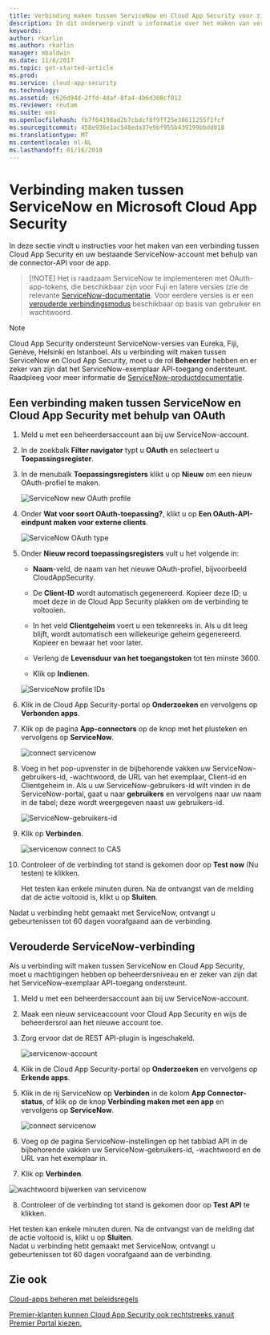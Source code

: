 ```yaml
---
title: Verbinding maken tussen ServiceNow en Cloud App Security voor zichtbaarheid en gebruikscontrole | Microsoft Docs
description: In dit onderwerp vindt u informatie over het maken van verbinding tussen de ServiceNow-app en Cloud App Security via de API-connector.
keywords: 
author: rkarlin
ms.author: rkarlin
manager: mbaldwin
ms.date: 11/6/2017
ms.topic: get-started-article
ms.prod: 
ms.service: cloud-app-security
ms.technology: 
ms.assetid: c626d94d-2ffd-4daf-8fa4-4b6d308cf012
ms.reviewer: reutam
ms.suite: ems
ms.openlocfilehash: fb7f64198ad2b7cbdcf8f9ff25e38611255f1fcf
ms.sourcegitcommit: 458e936e1ac548eda37e9bf955b439199bbdd018
ms.translationtype: MT
ms.contentlocale: nl-NL
ms.lasthandoff: 01/16/2018
---
```

# <a name="connect-servicenow-to-microsoft-cloud-app-security"></a>Verbinding maken tussen ServiceNow en Microsoft Cloud App Security

In deze sectie vindt u instructies voor het maken van een verbinding tussen Cloud App Security en uw bestaande ServiceNow-account met behulp van de connector-API voor de app. 

 >  [!NOTE]
>  Het is raadzaam ServiceNow te implementeren met OAuth-app-tokens, die beschikbaar zijn voor Fuji en latere versies (zie de relevante [ServiceNow-documentatie](http://wiki.servicenow.com/index.php?title=OAuth_Applications#gsc.tab=0). Voor eerdere versies is er een [verouderde verbindingsmodus](#legacy-servicenow-connection) beschikbaar op basis van gebruiker en wachtwoord.

 > [!NOTE]  
>  Cloud App Security ondersteunt ServiceNow-versies van Eureka, Fiji, Genève, Helsinki en Istanboel. Als u verbinding wilt maken tussen ServiceNow en Cloud App Security, moet u de rol **Beheerder** hebben en er zeker van zijn dat het ServiceNow-exemplaar API-toegang ondersteunt.  Raadpleeg voor meer informatie de [ServiceNow-productdocumentatie](http://wiki.servicenow.com/index.php?title=Base_System_Roles#gsc.tab=0).
  
## <a name="how-to-connect-servicenow-to-cloud-app-security-using-oauth"></a>Een verbinding maken tussen ServiceNow en Cloud App Security met behulp van OAuth
  
  
1.  Meld u met een beheerdersaccount aan bij uw ServiceNow-account.  
  
2.  In de zoekbalk **Filter navigator** typt u **OAuth** en selecteert u **Toepassingsregister**.

3. In de menubalk **Toepassingsregisters** klikt u op **Nieuw** om een nieuw OAuth-profiel te maken.

   ![ServiceNow new OAuth profile](./media/servicenow-app-registry.png)

4. Onder **Wat voor soort OAuth-toepassing?**, klikt u op **Een OAuth-API-eindpunt maken voor externe clients**.

   ![ServiceNow OAuth type](./media/servicenow-oauth-app-type.png)

5. Onder **Nieuw record toepassingsregisters**  vult u het volgende in:
    
    - **Naam**-veld, de naam van het nieuwe OAuth-profiel, bijvoorbeeld CloudAppSecurity. 
    
    - De **Client-ID** wordt automatisch gegenereerd. Kopieer deze ID; u moet deze in de Cloud App Security plakken om de verbinding te voltooien.
    
    - In het veld **Clientgeheim** voert u een tekenreeks in. Als u dit leeg blijft, wordt automatisch een willekeurige geheim gegenereerd. Kopieer en bewaar het voor later. 
    
    - Verleng de **Levensduur van het toegangstoken** tot ten minste 3600.
    
    - Klik op **Indienen**.

   ![ServiceNow profile IDs](./media/servicenow-profile-ids.png)

6.  Klik in de Cloud App Security-portal op **Onderzoeken** en vervolgens op **Verbonden apps**.  
  
7.  Klik op de pagina **App-connectors** op de knop met het plusteken en vervolgens op **ServiceNow**.  
  
     ![connect servicenow](./media/connect-servicenow.png "connect servicenow")  
  
8.  Voeg in het pop-upvenster in de bijbehorende vakken uw ServiceNow-gebruikers-id, -wachtwoord, de URL van het exemplaar, Client-id en Clientgeheim in. Als u uw ServiceNow-gebruikers-id wilt vinden in de ServiceNow-portal, gaat u naar **gebruikers** en vervolgens naar uw naam in de tabel; deze wordt weergegeven naast uw gebruikers-id.

    ![ServiceNow-gebruikers-id](./media/servicenow-userid.png)
  
9.  Klik op **Verbinden**.  
  
     ![servicenow connect to CAS](./media/servicenow-portal-connect.png "servicenow connect in portal")  
  
10.  Controleer of de verbinding tot stand is gekomen door op **Test now** (Nu testen) te klikken.  
  
     Het testen kan enkele minuten duren. Na de ontvangst van de melding dat de actie voltooid is, klikt u op **Sluiten**.  
  
Nadat u verbinding hebt gemaakt met ServiceNow, ontvangt u gebeurtenissen tot 60 dagen voorafgaand aan de verbinding.
  
## <a name="legacy-servicenow-connection"></a>Verouderde ServiceNow-verbinding

Als u verbinding wilt maken tussen ServiceNow en Cloud App Security, moet u machtigingen hebben op beheerdersniveau en er zeker van zijn dat het ServiceNow-exemplaar API-toegang ondersteunt.   

1.  Meld u met een beheerdersaccount aan bij uw ServiceNow-account.   

2.  Maak een nieuw serviceaccount voor Cloud App Security en wijs de beheerdersrol aan het nieuwe account toe.   

3.  Zorg ervoor dat de REST API-plugin is ingeschakeld.   

    ![servicenow-account](./media/servicenow-account.png "servicenow-account")   

4.  Klik in de Cloud App Security-portal op **Onderzoeken** en vervolgens op **Erkende apps**.   

5.  Klik in de rij ServiceNow op **Verbinden** in de kolom **App Connector-status**, of klik op de knop **Verbinding maken met een app** en vervolgens op **ServiceNow**.   

    ![connect servicenow](./media/connect-servicenow.png "connect servicenow")   

6.  Voeg op de pagina ServiceNow-instellingen op het tabblad API in de bijbehorende vakken uw ServiceNow-gebruikers-id, -wachtwoord en de URL van het exemplaar in.   

7.  Klik op **Verbinden**.   

   ![wachtwoord bijwerken van servicenow](./media/servicenow-update-password.png "wachtwoord bijwerken van servicenow")   

8.  Controleer of de verbinding tot stand is gekomen door op **Test API** te klikken.   
  
   Het testen kan enkele minuten duren. Na de ontvangst van de melding dat de actie voltooid is, klikt u op **Sluiten**.   
 Nadat u verbinding hebt gemaakt met ServiceNow, ontvangt u gebeurtenissen tot 60 dagen voorafgaand aan de verbinding. 


## <a name="see-also"></a>Zie ook  
[Cloud-apps beheren met beleidsregels](control-cloud-apps-with-policies.md)   

[Premier-klanten kunnen Cloud App Security ook rechtstreeks vanuit Premier Portal kiezen.](https://premier.microsoft.com/)  
  
